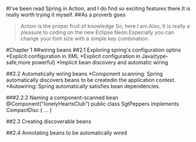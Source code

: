 #I've been read Spring in Action, and I do find so exciting features there.It is really worth trying it myself.
##As a proverb goes 
>Action is the proper fruit of knowledge
So, here I am.Also, It is really a pleasure to coding on the new Eclipse Neon.Especially you can change your font size with a simple key combination.

#Chapter 1
##wiring beans
##2.1 Exploring spring's configuration optins
*Explicit configuration in XML
*Explicit configuration in Java(type-safe,more powerful)
*Implicit bean discovery and automatic wiring

##2.2 Automatically wiring beans
*Component scanning: Spring automatically discovers beans to be createdin the application context.
*Autowiring: Spring automatically satisfies bean dependencies.

###2.2.2 Naming a component-scanned bean
	@Component("lonelyHeartsClub")
	public class SgtPeppers implements CompactDisc {
	...
	}

##2.3 Creating discoverable beans  

##2.4 Annotating beans to be automatically wired







